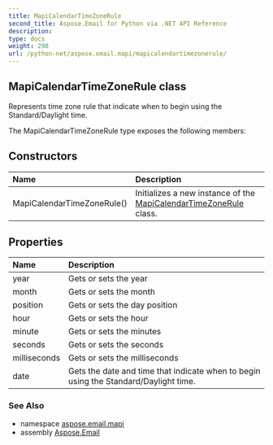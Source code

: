 ```yaml
---
title: MapiCalendarTimeZoneRule
second_title: Aspose.Email for Python via .NET API Reference
description: 
type: docs
weight: 290
url: /python-net/aspose.email.mapi/mapicalendartimezonerule/
---
```


## MapiCalendarTimeZoneRule class

Represents time zone rule that indicate when to begin using the Standard/Daylight time.

The MapiCalendarTimeZoneRule type exposes the following members:
## Constructors
| Name | Description |
| :- | :- |
|MapiCalendarTimeZoneRule()|Initializes a new instance of the [MapiCalendarTimeZoneRule](/email/python-net/aspose.email.mapi/mapicalendartimezonerule/) class.|
## Properties
| Name | Description |
| :- | :- |
|year|Gets or sets the year|
|month|Gets or sets the month|
|position|Gets or sets the day position|
|hour|Gets or sets the hour|
|minute|Gets or sets the minutes|
|seconds|Gets or sets the seconds|
|milliseconds|Gets or sets the milliseconds|
|date|Gets the date and time that indicate when to begin using the Standard/Daylight time.|

### See Also

* namespace [aspose.email.mapi](/email/python-net/aspose.email.mapi/)
* assembly [Aspose.Email](/email/python-net/)

